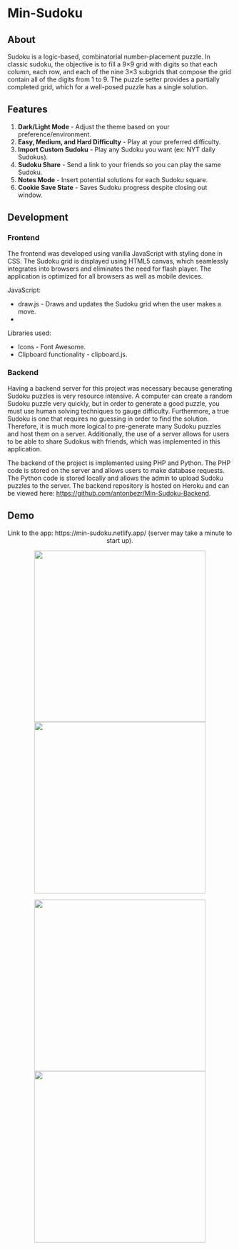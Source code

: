 # Min-Sudoku

## About

Sudoku is a logic-based, combinatorial number-placement puzzle. In classic sudoku, the objective is to fill a 9×9 grid with digits so that each column, each row, and each of the nine 3×3 subgrids that compose the grid contain all of the digits from 1 to 9. The puzzle setter provides a partially completed grid, which for a well-posed puzzle has a single solution.

## Features

1. **Dark/Light Mode** - Adjust the theme based on your preference/environment.
2. **Easy, Medium, and Hard Difficulty** - Play at your preferred difficulty.
3. **Import Custom Sudoku** - Play any Sudoku you want (ex: NYT daily Sudokus).
4. **Sudoku Share** - Send a link to your friends so you can play the same Sudoku.
5. **Notes Mode** - Insert potential solutions for each Sudoku square.
6. **Cookie Save State** - Saves Sudoku progress despite closing out window.

## Development

### Frontend

The frontend was developed using vanilla JavaScript with styling done in CSS. The Sudoku grid is displayed using HTML5 canvas, which seamlessly integrates into browsers and eliminates the need for flash player. The application is optimized for all browsers as well as mobile devices.

JavaScript:
* draw.js - Draws and updates the Sudoku grid when the user makes a move.
* 

Libraries used:
* Icons - Font Awesome.
* Clipboard functionality - clipboard.js.

### Backend

Having a backend server for this project was necessary because generating Sudoku puzzles is very resource intensive. A computer can create a random Sudoku puzzle very quickly, but in order to generate a good puzzle, you must use human solving techniques to gauge difficulty. Furthermore, a true Sudoku is one that requires no guessing in order to find the solution. Therefore, it is much more logical to pre-generate many Sudoku puzzles and host them on a server. Additionally, the use of a server allows for users to be able to share Sudokus with friends, which was implemented in this application.

The backend of the project is implemented using PHP and Python. The PHP code is stored on the server and allows users to make database requests. The Python code is stored locally and allows the admin to upload Sudoku puzzles to the server. The backend repository is hosted on Heroku and can be viewed here: https://github.com/antonbezr/Min-Sudoku-Backend.

## Demo

<p align="center">
    Link to the app: https://min-sudoku.netlify.app/ (server may take a minute to start up).
</p>

<p align="center">
  <img src="https://i.imgur.com/AjrgvsI.png" width="384" height="384">
  <img src="https://i.imgur.com/Qv5EE6T.png" width="384" height="384">
</p>

<p align="center">
  <img src="https://i.imgur.com/RJc4p2D.png" width="384" height="384">
  <img src="https://i.imgur.com/PKrdSzC.png" width="384" height="384">
</p>
